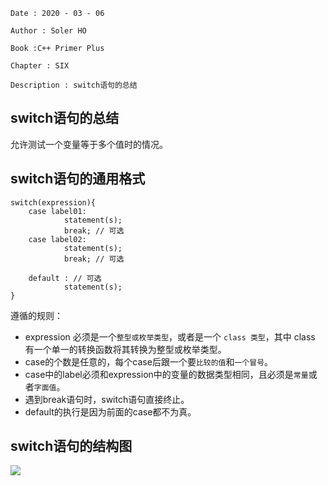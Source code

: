 ```
Date : 2020 - 03 - 06

Author : Soler HO

Book :C++ Primer Plus

Chapter : SIX
 
Description : switch语句的总结
```
## switch语句的总结
允许测试一个变量等于多个值时的情况。

## switch语句的通用格式
```
switch(expression){
    case label01:
            statement(s);
            break; // 可选
    case label02:
            statement(s);
            break; // 可选

    default : // 可选
            statement(s);
}
```
遵循的规则：
- expression 必须是一个`整型或枚举类型`，或者是一个 `class 类型`，其中 class 有一个单一的转换函数将其转换为整型或枚举类型。
- case的个数是任意的，每个case后跟一个要`比较的值`和`一个冒号`。
- case中的label必须和expression中的变量的数据类型相同，且必须是`常量`或者`字面值`。
- 遇到break语句时，switch语句直接终止。
- default的执行是因为前面的case都不为真。

## switch语句的结构图
![](https://github.com/SolerHo/cpp-Primer-Plus-6e-Notes/blob/master/Chapter06/Images/switch%E8%AF%AD%E5%8F%A5%E7%9A%84%E7%BB%93%E6%9E%84%E5%9B%BE.png)




